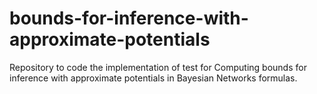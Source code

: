 # bounds-for-inference-with-approximate-potentials
Repository to code the implementation of test for Computing bounds for inference with approximate potentials in Bayesian Networks formulas.
